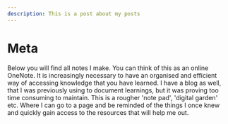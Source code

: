 ```yaml
---
description: This is a post about my posts
---
```


# Meta

Below you will find all notes I make. You can think of this as an online OneNote. It is increasingly necessary to have an organised and efficient way of accessing knowledge that you have learned. I have a blog as well, that I was previously using to document learnings, but it was proving too time consuming to maintain. This is a rougher 'note pad', 'digital garden' etc. Where I can go to a page and be reminded of the things I once knew and quickly gain access to the resources that will help me out. 

#### 



